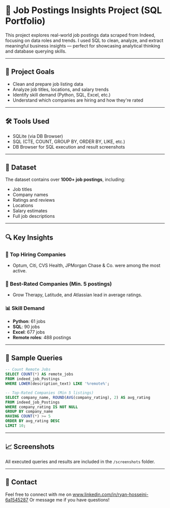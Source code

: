 
# 🧠 Job Postings Insights Project (SQL Portfolio)

This project explores real-world job postings data scraped from Indeed, focusing on data roles and trends. I used SQL to clean, analyze, and extract meaningful business insights — perfect for showcasing analytical thinking and database querying skills.

---

## 📌 Project Goals

- Clean and prepare job listing data
- Analyze job titles, locations, and salary trends
- Identify skill demand (Python, SQL, Excel, etc.)
- Understand which companies are hiring and how they're rated

---

## 🛠 Tools Used

- SQLite (via DB Browser)
- SQL (CTE, COUNT, GROUP BY, ORDER BY, LIKE, etc.)
- DB Browser for SQL execution and result screenshots

---

## 📂 Dataset

The dataset contains over **1000+ job postings**, including:

- Job titles
- Company names
- Ratings and reviews
- Locations
- Salary estimates
- Full job descriptions

---

## 🔍 Key Insights

### 💼 Top Hiring Companies
- Optum, Citi, CVS Health, JPMorgan Chase & Co. were among the most active.

### 🌟 Best-Rated Companies (Min. 5 postings)
- Grow Therapy, Latitude, and Atlassian lead in average ratings.

### 📊 Skill Demand
- **Python**: 61 jobs  
- **SQL**: 90 jobs  
- **Excel**: 677 jobs  
- **Remote roles**: 488 postings

---

## 📸 Sample Queries

```sql
-- Count Remote Jobs
SELECT COUNT(*) AS remote_jobs
FROM indeed_job_Postings
WHERE LOWER(description_text) LIKE '%remote%';
```

```sql
-- Top-Rated Companies (Min 5 listings)
SELECT company_name, ROUND(AVG(company_rating), 2) AS avg_rating
FROM indeed_job_Postings
WHERE company_rating IS NOT NULL
GROUP BY company_name
HAVING COUNT(*) >= 5
ORDER BY avg_rating DESC
LIMIT 10;
```

---

## 📈 Screenshots

All executed queries and results are included in the `/screenshots` folder.

---

## 📢 Contact

Feel free to connect with me on www.linkedin.com/in/ryan-hosseini-6a1545287
Or message me if you have questions!
